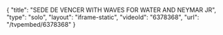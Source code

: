 {
    "title": "SEDE DE VENCER WITH WAVES FOR WATER AND NEYMAR JR",
    "type": "solo",
    "layout": "iframe-static",
    "videoId": "6378368",
    "url": "\/tvpembed\/6378368"
}